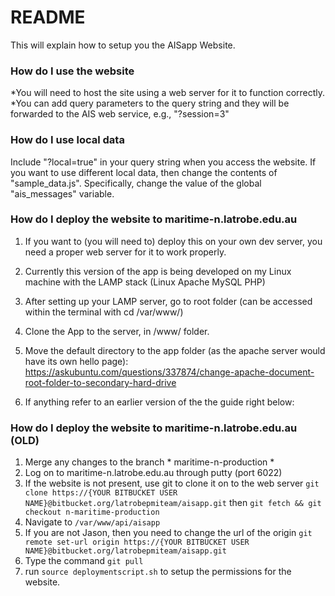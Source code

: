 # README #

This will explain how to setup you the AISapp Website.

### How do I use the website ###

*You will need to host the site using a web server for it to function correctly.
*You can add query parameters to the query string and they will be forwarded to the AIS web service, e.g., "?session=3"

### How do I use local data ###

Include "?local=true" in your query string when you access the website.
If you want to use different local data, then change the contents of "sample_data.js". Specifically, change the value of the global "ais_messages" variable.

### How do I deploy the website to maritime-n.latrobe.edu.au ###

1. If you want to (you will need to) deploy this on your own dev server, you need a proper web server for it to work properly.
2. Currently this version of the app is being developed on my Linux machine with the LAMP stack (Linux Apache MySQL PHP)
3. After setting up your LAMP server, go to root folder (can be accessed within the terminal with cd /var/www/)
4. Clone the App to the server, in /www/ folder.
5. Move the default directory to the app folder (as the apache server would have its own hello page):   
    https://askubuntu.com/questions/337874/change-apache-document-root-folder-to-secondary-hard-drive

6. If anything refer to an earlier version of the the guide right below:

### How do I deploy the website to maritime-n.latrobe.edu.au (OLD) ###


1. Merge any changes to the branch * maritime-n-production *
1. Log on to maritime-n.latrobe.edu.au through putty (port 6022)
1. If the website is not present, use git to clone it on to the web server ```git clone https://{YOUR BITBUCKET USER NAME}@bitbucket.org/latrobepmiteam/aisapp.git``` then ```git fetch && git checkout n-maritime-production```
1. Navigate to ```/var/www/api/aisapp```
1. If you are not Jason, then you need to change the url of the origin ```git remote set-url origin https://{YOUR BITBUCKET USER NAME}@bitbucket.org/latrobepmiteam/aisapp.git```
1. Type the command ```git pull```
1. run ```source deploymentscript.sh``` to setup the permissions for the website.


